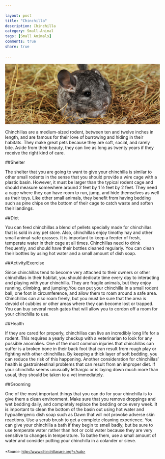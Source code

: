 ```yaml
--- 

layout: post
title: "Chinchilla"
description: Chinchilla
category: Small-Animal
tags: [Small Animals]
comments: true
share: true

--- 
```


<img src="/images/chinchilla-1.jpg" class="img-post">

Chinchillas are a medium-sized rodent, between ten and twelve inches in length, and are famous for their love of burrowing and hiding in their habitats. They make great pets because they are soft, social, and rarely bite. Aside from their beauty, they can live as long as twenty years if they receive the right kind of care.

##Shelter

The shelter that you are going to want to give your chinchilla is similar to other small rodents in the sense that you should provide a wire cage with a plastic basin. However, it must be larger than the typical rodent cage and should measure somewhere around 2 feet by 1 ½ feet by 2 feet. They need a cage where they can have room to run, jump, and hide themselves as well as their toys. Like other small animals, they benefit from having bedding such as pine chips on the bottom of their cage to catch waste and soften their landings.

##Diet

You can feed chinchillas a blend of pellets specially made for chinchillas that is sold in any pet store. Also, chinchillas enjoy timothy hay and other small animal-safe grasses. It is important to keep a feeder of fresh, temperate water in their cage at all times. Chinchillas need to drink frequently, and should have their bottles cleaned regularly. You can clean their bottles by using hot water and a small amount of dish soap.

##Activity/Exercise 

Since chinchillas tend to become very attached to their owners or other chinchillas in their habitat, you should dedicate time every day to interacting and playing with your chinchilla. They are fragile animals, but they enjoy running, climbing, and jumping.You can put your chinchilla in a small rodent ball, one foot in circumference, and allow them to roam around a safe area. Chinchillas can also roam freely, but you must be sure that the area is devoid of cubbies or other areas where they can become lost or trapped. You can buy several mesh gates that will allow you to cordon off a room 
for your chinchilla to use.

##Health

If they are cared for properly, chinchillas can live an incredibly long life for a rodent. This requires a yearly checkup with a veterinarian to look for any possible anomalies. One of the most common injuries that chinchillas can suffer is a broken bone in their back foot that can result from rough play or fighting with other chinchillas. By keeping a thick layer of soft bedding, you can reduce the risk of this happening. Another consideration for chinchillas’ health is gastrointestinal problems that can result from an improper diet. If your chinchilla seems unusually lethargic or is laying down much more than usual, they should be taken to a vet immediately.

##Grooming

One of the most important things that you can do for your chinchilla is to give them a clean environment. Make sure that you remove droppings and wet bedding daily, and completely replace the bedding once every week. It is important to clean the bottom of the basin out using hot water and hypoallergenic dish soap such as Dawn that will not provoke adverse skin reactions. Use a scrub brush to get a complete cleaning experience. You can give your chinchilla a bath if they begin to smell badly, but be sure to use temperate water rather than hot or cold water because they are very sensitive to changes in temperature. To bathe them, use a small amount of water and consider putting your chinchilla in a colander or sieve.

<sub>*Source: http://www.chinchillacare.org*</sub>